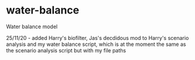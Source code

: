 # water-balance
Water balance model


25/11/20 - added Harry's biofilter, Jas's decdidous mod to Harry's scenario analysis and my water balance script, which 
is at the moment the same as the scenario analysis script but with my file paths
